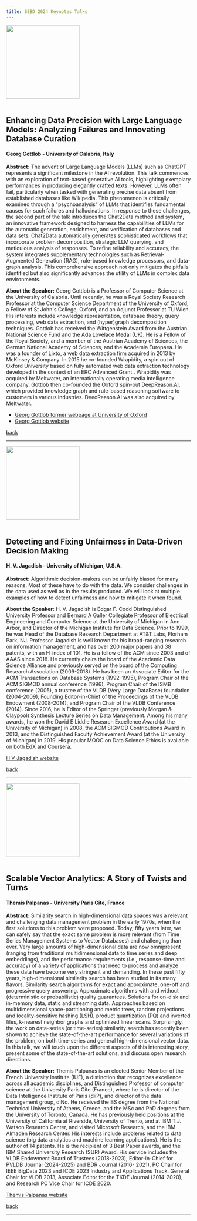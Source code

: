 ```yaml
---
title: SEBD 2024 Keynotes Talks
---
```


 
<span id="gottlob"></span> 

<div  class="row justify-content-center">
          <div class="col-lg-4 col-md-6 text-center">
            <div class="service-box mt-5 mx-auto">
             <img class="mx-auto rounded" src="https://www.unical.it/media/medias/2023/Gottlob2.webp" style="height:200px;"/>
            </div>
          </div>
</div>
<br/>

## Enhancing Data Precision with Large Language Models: Analyzing Failures and Innovating Database Curation
#### Georg Gottlob - University of Calabria, Italy

**Abstract:** The advent of Large Language Models (LLMs) such as ChatGPT represents a significant milestone in the AI revolution. This talk commences with an exploration of text-based generative AI tools, highlighting exemplary performances in producing elegantly crafted texts. However, LLMs often fail, particularly when tasked with generating precise data absent from established databases like Wikipedia. This phenomenon is critically examined through a "psychoanalysis" of LLMs that identifies fundamental causes for such failures and hallucinations. In response to these challenges, the second part of the talk introduces the Chat2Data method and system, an innovative framework designed to harness the capabilities of LLMs for the automatic generation, enrichment, and verification of databases and data sets. Chat2Data automatically generates sophisticated workflows that incorporate problem decomposition, strategic LLM querying, and meticulous analysis of responses. To refine reliability and accuracy, the system integrates supplementary technologies such as Retrieval-Augmented Generation (RAG), rule-based knowledge processors, and data-graph analysis. This comprehensive approach not only mitigates the pitfalls identified but also significantly advances the utility of LLMs in complex data environments.


**About the Speaker:**  Georg Gottlob is a Professor of  Computer Science at the University of Calabria. Until recently, he was a Royal Society Research Professor at the Computer Science Department of the University of Oxford, a Fellow of St John's College, Oxford, and an Adjunct Professor at TU Wien. His interests include knowledge representation, database theory, query processing, web data extraction, and (hyper)graph decomposition techniques. Gottlob has received the Wittgenstein Award from the Austrian National Science Fund and  the Ada  Lovelace Medal (UK).  He  is a Fellow of the Royal Society, and a member of the Austrian Academy of Sciences, the German National Academy of Sciences, and the Academia Europaea. He was a founder of Lixto, a web data extraction firm acquired in 2013 by McKinsey & Company. In 2015 he co-founded Wrapidity, a spin out of Oxford University based on fully automated web data extraction technology developed in the context of an  ERC Advanced Grant.. Wrapidity was  acquired by Meltwater, an internationally operating media intelligence company. Gottlob then co-founded the Oxford spin-out DeepReason.AI, which provided knowledge graph and rule-based reasoning software to customers in various industries. DeeoReason.AI was also acquired by Meltwater.

 - [Georg Gottlob former webpage at University of Oxford](https://www.cs.ox.ac.uk/people/georg.gottlob/)
 - [Georg Gottlob website](https://demacs.unical.it/storage/addressbook/gAAAAABly4trzs80Fic4fgFmoEBDPSIrT7K5MFJHYavxyev7Ho6vH9zkRgCGNwM9NaMlFPpvknaaFy7eA_LC4EmnBPr_L3t1DA==/)


<a href="" onclick="goBack()">back</a>



<hr id="jagadish"> <!-- ------------------------------- -->

<div class="row justify-content-center">
          <div class="col-lg-4 col-md-6 text-center">
            <div class="service-box mt-5 mx-auto">
                <img class="mx-auto rounded" src="https://midas.umich.edu/wp-content/uploads/sites/3/2019/01/Jagadish-150x150.png" style="height:200px;"/>
            </div>
          </div>
</div>
<br/>



## Detecting and Fixing Unfairness in Data-Driven Decision Making
#### H. V. Jagadish - University of Michigan, U.S.A.


**Abstract:** Algorithmic decision-makers can be unfairly biased for many reasons.  Most of these have to do with the data.  We consider challenges in the data used as well as in the results produced.  We will look at multiple examples of how to detect unfairness and how to mitigate it when found.



**About the Speaker:** H. V. Jagadish	is Edgar F. Codd Distinguished University Professor and Bernard A Galler Collegiate Professor of Electrical Engineering and Computer Science at the University of Michigan in Ann Arbor, and Director of the Michigan Institute for Data Science. Prior to 1999, he was Head of the Database Research Department at AT&T Labs, Florham Park, NJ. Professor Jagadish is well known for his broad-ranging research on information management, and has over 200 major papers and 38 patents, with an H-index of 101. He is a fellow of the ACM since 2003 and of AAAS since 2018. He currently chairs the board of the Academic Data Science Alliance and previously served on the board of the Computing Research Association (2009-2018). He has been an Associate Editor for the ACM Transactions on Database Systems (1992-1995), Program Chair of the ACM SIGMOD annual conference (1996), Program Chair of the ISMB conference (2005), a trustee of the VLDB (Very Large DataBase) foundation (2004-2009), Founding Editor-in-Chief of the Proceedings of the VLDB Endowment (2008-2014), and Program Chair of the VLDB Conference (2014). Since 2016, he is Editor of the Springer (previously Morgan & Claypool) Synthesis Lecture Series on Data Management. Among his many awards, he won the David E Liddle Research Excellence Award (at the University of Michigan) in 2008, the ACM SIGMOD Contributions Award in 2013, and the Distinguished Faculty Achievement Award (at the University of Michigan) in 2019. His popular MOOC on Data Science Ethics is available on both EdX and Coursera.

[H V Jagadish website](https://web.eecs.umich.edu/~jag/)

<a href="" onclick="goBack()">back</a>



<hr id="palpanas"> <!-- ------------------------------- -->


<div class="row justify-content-center">
          <div class="col-lg-4 col-md-6 text-center">
            <div class="service-box mt-5 mx-auto">
                <img class="mx-auto rounded" src="https://helios2.mi.parisdescartes.fr/~themisp/themis.jpg" style="height:200px;"/>
            </div>
          </div>
</div>
<br/>

## Scalable Vector Analytics: A Story of Twists and Turns
#### Themis Palpanas - University Paris Cite, France

**Abstract:** Similarity search in high-dimensional data spaces was a relevant and
challenging data management problem in the early 1970s, when the first
solutions to this problem were proposed. Today, fifty years later, we
can safely say that the exact same problem is more relevant (from Time
Series Management Systems to Vector Databases) and challenging than
ever. Very large amounts of high-dimensional data are now omnipresent
(ranging from traditional multidimensional data to time series and deep
embeddings), and the performance requirements (i.e., response-time and
accuracy) of a variety of applications that need to process and analyze
these data have become very stringent and demanding. In these past fifty
years, high-dimensional similarity search has been studied in its many
flavors. Similarity search algorithms for exact and approximate, one-off
and progressive query answering. Approximate algorithms with and without
(deterministic or probabilistic) quality guarantees. Solutions for
on-disk and in-memory data, static and streaming data. Approaches based
on multidimensional space-partitioning and metric trees, random
projections and locality-sensitive hashing (LSH), product quantization
(PQ) and inverted files, k-nearest neighbor graphs and optimized linear
scans. Surprisingly, the work on data-series (or time-series) similarity
search has recently been shown to achieve the state-of-the-art
performance for several variations of the problem, on both time-series
and general high-dimensional vector data. In this talk, we will touch
upon the different aspects of this interesting story, present some of
the state-of-the-art solutions, and discuss open research directions.

**About the Speaker:** Themis Palpanas is an elected Senior Member of the French University
Institute (IUF), a distinction that recognizes excellence across all
academic disciplines, and Distinguished Professor of computer science
at the University Paris Cite (France), where he is director of the Data
Intelligence Institute of Paris (diiP), and director of the data
management group, diNo. He received the BS degree from the National
Technical University of Athens, Greece, and the MSc and PhD degrees from
the University of Toronto, Canada. He has previously held positions at
the University of California at Riverside, University of Trento, and at
IBM T.J. Watson Research Center, and visited Microsoft Research, and
the IBM Almaden Research Center. His interests include problems related
to data science (big data analytics and machine learning applications).
He is the author of 14 patents. He is the recipient of 3 Best Paper
awards, and the IBM Shared University Research (SUR) Award. His service
includes the VLDB Endowment Board of Trustees (2018-2023),
Editor-in-Chief for PVLDB Journal (2024-2025) and BDR Journal (2016-
2021), PC Chair for IEEE BigData 2023 and ICDE 2023 Industry and
Applications Track, General Chair for VLDB 2013, Associate Editor for
the TKDE Journal (2014-2020), and Research PC Vice Chair for ICDE 2020.

[Themis Palpanas website](https://helios2.mi.parisdescartes.fr/~themisp/)


<a href="" onclick="goBack()">back</a>



<hr> <!-- ------------------------------- -->




